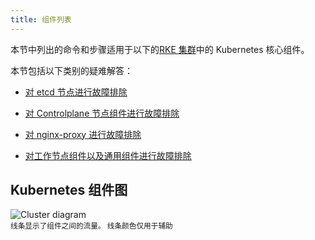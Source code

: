 ```yaml
---
title: 组件列表
---
```


本节中列出的命令和步骤适用于以下的[RKE 集群](/docs/cluster-provisioning/rke-clusters/_index)中的 Kubernetes 核心组件。

本节包括以下类别的疑难解答：

- [对 etcd 节点进行故障排除](/docs/troubleshooting/kubernetes-components/etcd/_index)

- [对 Controlplane 节点组件进行故障排除](/docs/troubleshooting/kubernetes-components/controlplane/_index)

- [对 nginx-proxy 进行故障排除](/docs/troubleshooting/kubernetes-components/nginx-proxy/_index)

- [对工作节点组件以及通用组件进行故障排除](/docs/troubleshooting/kubernetes-components/worker-and-generic/_index)

## Kubernetes 组件图

![Cluster diagram](/img/rancher/clusterdiagram.svg)<br/>
<sup>线条显示了组件之间的流量。 线条颜色仅用于辅助</sup>
